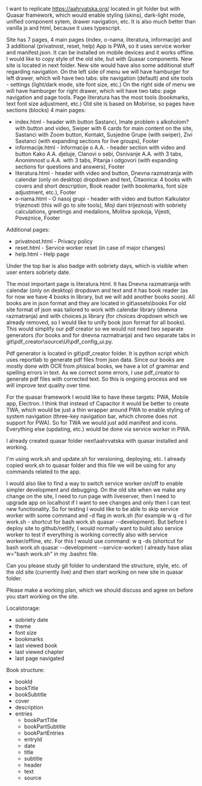 I want to replicate https://aahrvatska.org/ located in git folder but with Quasar framework, which would enable styling (skins), dark-light mode, unified component sytem, drawer navigation, etc. It is also much better than vanilla js and html, because it uses typescript.

Site has 7 pages, 4 main pages (index, o-nama, literatura, informacije) and 3 additional (privatnost, reset, help)
App is PWA, so it uses service worker and manifest.json. It can be installed on mobile devices and it works offline.
I would like to copy style of the old site, but with Quasar components.
New site is located in next folder.
New site would have also some additional stuff regarding navigation.
On the left side of menu we will have hamburger for left drawer, which will have two tabs: site navigation (default) and site tools - settings (light/dark mode, site font size, etc.)
On the right side of menu we will have hamburger for right drawer, which will have two tabs: page navigation and page tools. Page literatura has the most tools (bookmarks, text font size adjustment, etc.)
Old site is based on Mobirise, so pages have sections (blocks)
4 main pages:
- index.html - header with button Sastanci, Imate problem s alkoholom? with button and video, Swiper with 6 cards for main content on the site, Sastanci with Zoom button, Kontakt, Susjedne Grupe (with swiper), Zivi Sastanci (with expanding sections for live groups), Footer 
- informacije.html - Informacije o A.A. - header section with video and button Kako A.A. djeluje, Clanovi o sebi, Osnivanje A.A. with 3 tabs, Anonimnost u A.A. with 3 tabs, Pitanja i odgovori (with expanding sections for questions and answers), Footer 
- literatura.html - header with video and button, Dnevna razmatranja with calendar (only on desktop) dropdown and text, Čitaonica: 4 books with covers and short description, Book reader (with bookmarks, font size adjustment, etc.), Footer 
- o-nama.html - O nasoj grupi - header with video and button Kalkulator trijeznosti (this will go to site tools), Moji dani trijeznosti with sobriety calculations, greetings and medalions, Molitva spokoja, Vijesti, Poveznice, Footer 

Additional pages:
- privatnost.html - Privacy policy
- reset.html - Service worker reset (in case of major changes)
- help.html - Help page

Under the top bar is also badge with sobriety days, which is visible when user enters sobriety date.

The most important page is literatura.html. It has Dnevna razmatranja with calendar (only on desktop) dropdown and text and it has book reader (as for now we have 4 books in library, but we will add another books soon).
All books are in json format and they are located in git\assets\books
For old site format of json was tailored to work with calendar library (dnevna razmatranja) and with choices.js library (for choices dropdown which we already removed, so I would like to unify book json format for all books).
This would simplify our pdf creator so we would not need two separate generators (for books and for dnevna razmatranja) and two separate tabs in git\pdf_creator\source\UI\pdf_config_ui.py.

Pdf generator is located in git\pdf_creator folder. It is python script which uses reportlab to generate pdf files from json data. Since our books are mostly done with OCR from phisical books, we have a lot of grammar and spelling errors in text. As we correct some errors, I use pdf_creator to generate pdf files with corrected text. So this is ongoing process and we will improve text quality over time.

For the quasar framework I would like to have these targets: PWA, Mobile app, Electron. I think that instead of Capacitor it would be better to create TWA, which would be just a thin wrapper around PWA to enable styling of system navigation (three-key navigation bar, which chrome does not support for PWA). So for TWA we would just add manifest and icons. Everything else (updating, etc.) would be done via service worker in PWA.

I already created quasar folder next\aahrvatska with quasar installed and working.

I'm using work.sh and update.sh for versioning, deploying, etc. I already copied work.sh to quasar folder and this file we will be using for any commands related to the app.

I would also like to find a way to switch service worker on/off to enable simpler development and debugging. On the old site when we make any change on the site, I need to run page with liveserver, then I need to upgrade app on localhost if I want to see changes and only then I can test new functionality. So for testing I would like to be able to skip service worker with some command and -d flag in work.sh (for example w q -d for work.sh - shortcut for bash work.sh quasar --development). But before I deploy site to github/netlify, I would normally want to build also service worker to test if everything is working correctly also with service worker/offline, etc.
For this I would use command: w q -ds (shortcut for bash work.sh quasar --development --service-worker)
I already have alias w="bash work.sh" in my .bashrc file.

Can you please study git folder to understand the structure, style, etc. of the old site (currently live) and then start working on new site in quasar folder.

Please make a working plan, which we should discuss and agree on before you start working on the site.

Localstorage:
- sobriety date
- theme
- font size
- bookmarks
- last viewed book
- last viewed chapter
- last page navigated


Book structure:
- bookId
- bookTitle
- bookSubtitle
- cover
- description
- entries
  - bookPartTitle
  - bookPartSubtitle
  - bookPartEntries
  - entryId
  - date
  - title
  - subtitle
  - header
  - text
  - source


